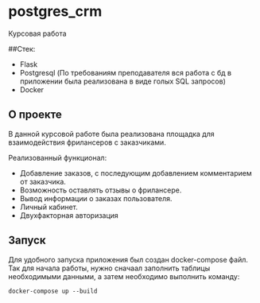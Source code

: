 # postgres_crm
Курсовая работа

##Стек: 
-  Flask
-  Postgresql (По требованиям преподавателя вся работа с бд в приложении была реализована в виде голых SQL запросов)
-  Docker

## О проекте
В данной курсовой работе была реализована площадка для взаимодействия фрилансеров с заказчиками.

Реализованный функционал: 
- Добавление заказов, с последующим добавлением комментарием от заказчика.
- Возможность оставлять отзывы о фрилансере.
- Вывод информации о заказах пользователя.
- Личный кабинет.
- Двухфакторная авторизация

## Запуск

Для удобного запуска приложения был создан docker-compose файл. Так для начала работы, нужно сначаал заполнить таблицы необходимыми данными, а затем необходимо выполнить команду:

```docker-compose up --build``` 
